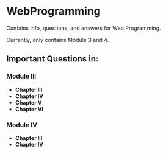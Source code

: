 # **WebProgramming**

Contains info, questions, and answers for Web Programming.

Currently, only contains Module 3 and 4.

## **Important Questions in:**

### **Module III**
- **Chapter III**
- **Chapter IV**
- **Chapter V**
- **Chapter VI**

### **Module IV**
- **Chapter III**
- **Chapter IV**
